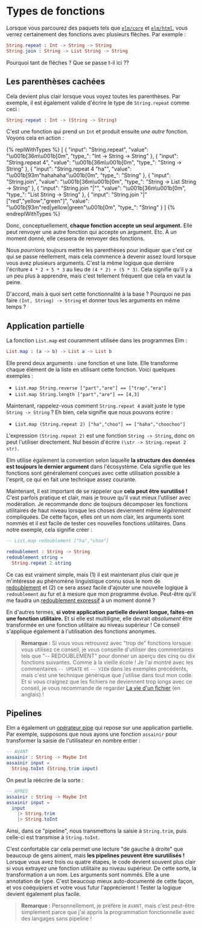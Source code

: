 # Types de fonctions

Lorsque vous parcourez des paquets tels que [`elm/core`][core] et [`elm/html`][html], vous verrez certainement des fonctions avec plusieurs flèches. Par exemple :

```elm
String.repeat : Int -> String -> String
String.join : String -> List String -> String
```

Pourquoi tant de flèches ? Que se passe t-il ici ??

[core]: https://package.elm-lang.org/packages/elm/core/latest/
[html]: https://package.elm-lang.org/packages/elm/html/latest/


## Les parenthèses cachées

Cela devient plus clair lorsque vous voyez toutes les parenthèses. Par exemple, il est également valide d'écrire le type de `String.repeat` comme ceci :

```elm
String.repeat : Int -> (String -> String)
```

C'est une fonction qui prend un `Int` et produit ensuite _une autre_ fonction. Voyons cela en action :

{% replWithTypes %}
[
	{
		"input": "String.repeat",
		"value": "\u001b[36m<function>\u001b[0m",
		"type_": "Int -> String -> String"
	},
	{
		"input": "String.repeat 4",
		"value": "\u001b[36m<function>\u001b[0m",
		"type_": "String -> String"
	},
	{
		"input": "String.repeat 4 \"ha\"",
		"value": "\u001b[93m\"hahahaha\"\u001b[0m",
		"type_": "String"
	},
	{
		"input": "String.join",
		"value": "\u001b[36m<function>\u001b[0m",
		"type_": "String -> List String -> String"
	},
	{
		"input": "String.join \"|\"",
		"value": "\u001b[36m<function>\u001b[0m",
		"type_": "List String -> String"
	},
	{
		"input": "String.join \"|\" [\"red\",\"yellow\",\"green\"]",
		"value": "\u001b[93m\"red|yellow|green\"\u001b[0m",
		"type_": "String"
	}
]
{% endreplWithTypes %}

Donc, conceptuellement, **chaque fonction accepte un seul argument.** Elle peut renvoyer une autre fonction qui accepte un argument. Etc. À un moment donné, elle cessera de renvoyer des fonctions.

Nous _pourrions_ toujours mettre les parenthèses pour indiquer que c'est ce qui se passe réellement, mais cela commence à devenir assez lourd lorsque vous avez plusieurs arguments. C'est la même logique que derrière l'écriture `4 * 2 + 5 * 3` au lieu de `(4 * 2) + (5 * 3)`. Cela signifie qu'il y a un peu plus à apprendre, mais c'est tellement fréquent que cela en vaut la peine.

D'accord, mais à quoi sert cette fonctionnalité à la base ? Pourquoi ne pas faire `(Int, String) -> String` et donner tous les arguments en même temps ?


## Application partielle

La fonction `List.map` est couramment utilisée dans les programmes Elm :

```elm
List.map : (a -> b) -> List a -> List b
```

Elle prend deux arguments : une fonction et une liste. Elle transforme chaque élément de la liste en utilisant cette fonction. Voici quelques exemples :

- `List.map String.reverse ["part","are"] == ["trap","era"]`
- `List.map String.length ["part","are"] == [4,3]`

Maintenant, rappelez-vous comment `String.repeat 4` avait juste le type `String -> String` ? Eh bien, cela signifie que nous pouvons écrire :

- `List.map (String.repeat 2) ["ha","choo"] == ["haha","choochoo"]`

L'expression `(String.repeat 2)` est une fonction `String -> String`, donc on peut l'utiliser directement. Nul besoin d'écrire `(\str -> String.repeat 2 str)`.

Elm utilise également la convention selon laquelle **la structure des données est toujours le dernier argument** dans l'écosystème. Cela signifie que les fonctions sont généralement conçues avec cette utilisation possible à l'esprit, ce qui en fait une technique assez courante.

Maintenant, il est important de se rappeler que **cela peut être surutilisé !** C'est parfois pratique et clair, mais je trouve qu'il vaut mieux l'utiliser avec modération. Je recommande donc de toujours décomposer les fonctions utilitaires de haut niveau lorsque les choses deviennent même _légèrement_ compliquées. De cette façon, elles ont un nom clair, les arguments sont nommés et il est facile de tester ces nouvelles fonctions utilitaires. Dans notre exemple, cela signifie créer :

```elm
-- List.map redoublement ["ha","choo"]

redoublement : String -> String
redoublement string =
  String.repeat 2 string
```

Ce cas est vraiment simple, mais (1) il est maintenant plus clair que je m'intéresse au phénomène linguistique connu sous le nom de [redoublement](https://fr.wikipedia.org/wiki/Redoublement_\(linguistique\)) et (2) ce sera assez facile d'ajouter une nouvelle logique à `redoublement` au fur et à mesure que mon programme évolue. Peut-être qu'il me faudra un [redoublement expressif](https://fr.wikipedia.org/wiki/Redoublement_\(linguistique\)#Redoublement_expressif) à un moment donné ?

En d'autres termes, **si votre application partielle devient longue, faites-en une fonction utilitaire.** Et si elle est multiligne, elle devrait _absolument_ être transformée en une fonction utilitaire au niveau supérieur ! Ce conseil s'applique également à l'utilisation des fonctions anonymes.

> **Remarque :** Si vous vous retrouvez avec "trop de" fonctions lorsque vous utilisez ce conseil, je vous conseille d'utiliser des commentaires tels que "-- REDOUBLEMENT" pour donner un aperçu des cinq ou dix fonctions suivantes. Comme à la vieille école ! Je l'ai montré avec les commentaires `-- UPDATE` et `-- VIEW` dans les exemples précédents, mais c'est une technique générique que j'utilise dans tout mon code. Et si vous craignez que les fichiers ne deviennent trop longs avec ce conseil, je vous recommande de regarder [La vie d'un fichier](https://youtu.be/XpDsk374LDE) (en anglais) !


## Pipelines

Elm a également un [opérateur pipe][pipe] qui repose sur une application partielle. Par exemple, supposons que nous ayons une fonction `assainir` pour transformer la saisie de l'utilisateur en nombre entier :

```elm
-- AVANT
assainir : String -> Maybe Int
assainir input =
  String.toInt (String.trim input)
```

On peut la réécrire de la sorte :

```elm
-- APRÈS
assainir : String -> Maybe Int
assainir input =
  input
    |> String.trim
    |> String.toInt
```

Ainsi, dans ce "pipeline", nous transmettons la saisie à `String.trim`, puis celle-ci est transmise à `String.toInt`.

C'est confortable car cela permet une lecture "de gauche à droite" que beaucoup de gens aiment, mais **les pipelines peuvent être surutilisés !** Lorsque vous avez trois ou quatre étapes, le code devient souvent plus clair si vous extrayez une fonction utilitaire au niveau supérieur. De cette sorte, la transformation a un nom. Les arguments sont nommés. Elle a une annotation de type. C'est beaucoup mieux auto-documenté de cette façon, et vos coéquipiers et votre vous futur l'apprécieront ! Tester la logique devient également plus facile.

> **Remarque :** Personnellement, je préfère le `AVANT`, mais c'est peut-être simplement parce que j'ai appris la programmation fonctionnelle avec des langages sans pipeline !

[pipe]: https://package.elm-lang.org/packages/elm/core/latest/Basics#|&gt;

